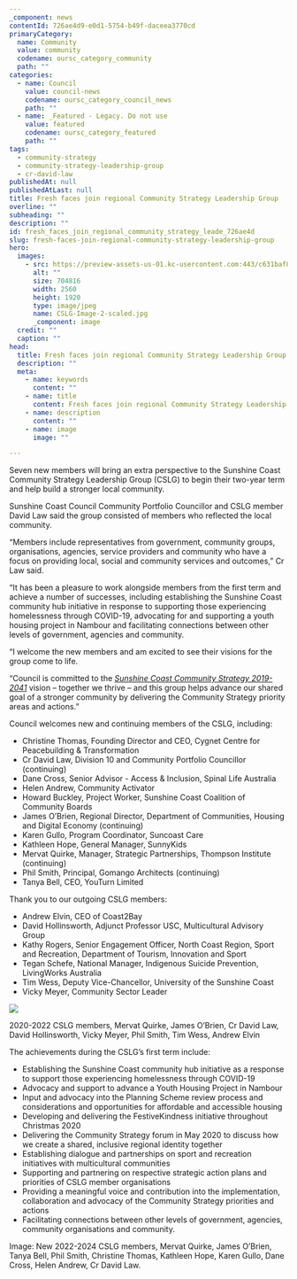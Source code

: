 ```yaml
---
_component: news
contentId: 726ae4d9-e0d1-5754-b49f-daceea3770cd
primaryCategory:
  name: Community
  value: community
  codename: oursc_category_community
  path: ""
categories:
  - name: Council
    value: council-news
    codename: oursc_category_council_news
    path: ""
  - name: _Featured - Legacy. Do not use
    value: featured
    codename: oursc_category_featured
    path: ""
tags:
  - community-strategy
  - community-strategy-leadership-group
  - cr-david-law
publishedAt: null
publishedAtLast: null
title: Fresh faces join regional Community Strategy Leadership Group
overline: ""
subheading: ""
description: ""
id: fresh_faces_join_regional_community_strategy_leade_726ae4d
slug: fresh-faces-join-regional-community-strategy-leadership-group
hero:
  images:
    - src: https://preview-assets-us-01.kc-usercontent.com:443/c631baf8-1b46-001f-580c-d0001b68b4a8/d54828f0-af83-4eef-a4ac-23adf56c08f2/CSLG-Image-2-scaled.jpg
      alt: ""
      size: 704816
      width: 2560
      height: 1920
      type: image/jpeg
      name: CSLG-Image-2-scaled.jpg
      _component: image
  credit: ""
  caption: ""
head:
  title: Fresh faces join regional Community Strategy Leadership Group
  description: ""
  meta:
    - name: keywords
      content: ""
    - name: title
      content: Fresh faces join regional Community Strategy Leadership Group
    - name: description
      content: ""
    - name: image
      image: ""

---
```

Seven new members will bring an extra perspective to the Sunshine Coast Community Strategy Leadership Group (CSLG) to begin their two-year term and help build a stronger local community.

Sunshine Coast Council Community Portfolio Councillor and CSLG member David Law said the group consisted of members who reflected the local community.

“Members include representatives from government, community groups, organisations, agencies, service providers and community who have a focus on providing local, social and community services and outcomes,” Cr Law said.

“It has been a pleasure to work alongside members from the first term and achieve a number of successes, including establishing the Sunshine Coast community hub initiative in response to supporting those experiencing homelessness through COVID-19, advocating for and supporting a youth housing project in Nambour and facilitating connections between other levels of government, agencies and community.

“I welcome the new members and am excited to see their visions for the group come to life.

“Council is committed to the [*Sunshine Coast Community Strategy 2019-2041*](https://www.sunshinecoast.qld.gov.au/Council/Planning-and-Projects/Regional-Strategies/Sunshine-Coast-Community-Strategy-2019-to-2041)
&#x20;vision – together we thrive – and this group helps advance our shared goal of a stronger community by delivering the Community Strategy priority areas and actions.”

Council welcomes new and continuing members of the CSLG, including:

*   Christine Thomas, Founding Director and CEO, Cygnet Centre for Peacebuilding & Transformation
*   Cr David Law, Division 10 and Community Portfolio Councillor (continuing)
*   Dane Cross, Senior Advisor - Access & Inclusion, Spinal Life Australia
*   Helen Andrew, Community Activator
*   Howard Buckley, Project Worker, Sunshine Coast Coalition of Community Boards
*   James O’Brien, Regional Director, Department of Communities, Housing and Digital Economy (continuing)
*   Karen Gullo, Program Coordinator, Suncoast Care
*   Kathleen Hope, General Manager, SunnyKids
*   Mervat Quirke, Manager, Strategic Partnerships, Thompson Institute (continuing)
*   Phil Smith, Principal, Gomango Architects (continuing)
*   Tanya Bell, CEO, YouTurn Limited

Thank you to our outgoing CSLG members:

*   Andrew Elvin, CEO of Coast2Bay
*   David Hollinsworth, Adjunct Professor USC, Multicultural Advisory Group
*   Kathy Rogers, Senior Engagement Officer, North Coast Region, Sport and Recreation, Department of Tourism, Innovation and Sport 
*   Tegan Schefe, National Manager, Indigenous Suicide Prevention, LivingWorks Australia
*   Tim Wess, Deputy Vice-Chancellor, University of the Sunshine Coast
*   Vicky Meyer, Community Sector Leader

![](https://preview-assets-us-01.kc-usercontent.com:443/c631baf8-1b46-001f-580c-d0001b68b4a8/48aeef81-e940-424e-b61d-2315aca844d1/CSLG-Image-1-1024x554.jpg)

2020-2022 CSLG members, Mervat Quirke, James O’Brien, Cr David Law, David Hollinsworth, Vicky Meyer, Phil Smith, Tim Wess, Andrew Elvin

The achievements during the CSLG’s first term include:

*   Establishing the Sunshine Coast community hub initiative as a response to support those experiencing homelessness through COVID-19
*   Advocacy and support to advance a Youth Housing Project in Nambour
*   Input and advocacy into the Planning Scheme review process and considerations and opportunities for affordable and accessible housing
*   Developing and delivering the FestiveKindness initiative throughout Christmas 2020
*   Delivering the Community Strategy forum in May 2020 to discuss how we create a shared, inclusive regional identity together
*   Establishing dialogue and partnerships on sport and recreation initiatives with multicultural communities
*   Supporting and partnering on respective strategic action plans and priorities of CSLG member organisations
*   Providing a meaningful voice and contribution into the implementation, collaboration and advocacy of the Community Strategy priorities and actions
*   Facilitating connections between other levels of government, agencies, community organisations and community.

Image: New 2022-2024 CSLG members, Mervat Quirke, James O’Brien, Tanya Bell, Phil Smith, Christine Thomas, Kathleen Hope, Karen Gullo, Dane Cross, Helen Andrew, Cr David Law.
